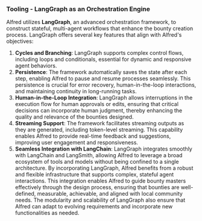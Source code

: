 ### Tooling - LangGraph as an Orchestration Engine
Alfred utilizes **LangGraph**, an advanced orchestration framework, to construct stateful, multi-agent workflows that enhance the bounty creation process. LangGraph offers several key features that align with Alfred's objectives:
1. **Cycles and Branching**: LangGraph supports complex control flows, including loops and conditionals, essential for dynamic and responsive agent behaviors.
2. **Persistence**: The framework automatically saves the state after each step, enabling Alfred to pause and resume processes seamlessly. This persistence is crucial for error recovery, human-in-the-loop interactions, and maintaining continuity in long-running tasks.
3. **Human-in-the-Loop Integration**: LangGraph allows interruptions in the execution flow for human approvals or edits, ensuring that critical decisions can incorporate human judgment, thereby enhancing the quality and relevance of the bounties designed.
4. **Streaming Support**: The framework facilitates streaming outputs as they are generated, including token-level streaming. This capability enables Alfred to provide real-time feedback and suggestions, improving user engagement and responsiveness.
5. **Seamless Integration with LangChain**: LangGraph integrates smoothly with LangChain and LangSmith, allowing Alfred to leverage a broad ecosystem of tools and models without being confined to a single architecture.
By incorporating LangGraph, Alfred benefits from a robust and flexible infrastructure that supports complex, stateful agent interactions. This integration enables Alfred to guide bounty masters effectively through the design process, ensuring that bounties are well-defined, measurable, achievable, and aligned with local community needs. The modularity and scalability of LangGraph also ensure that Alfred can adapt to evolving requirements and incorporate new functionalities as needed.
